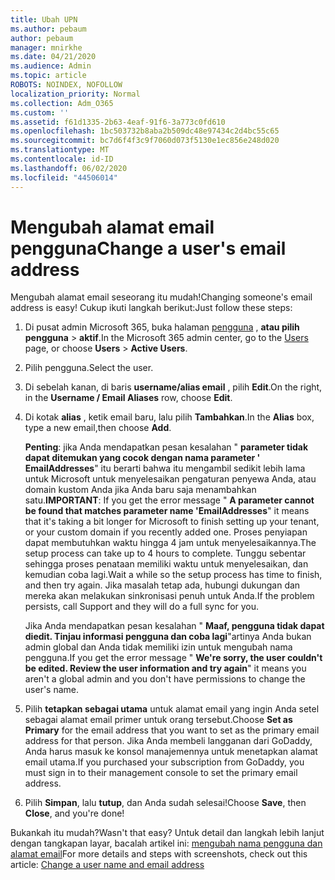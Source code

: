 ```yaml
---
title: Ubah UPN
ms.author: pebaum
author: pebaum
manager: mnirkhe
ms.date: 04/21/2020
ms.audience: Admin
ms.topic: article
ROBOTS: NOINDEX, NOFOLLOW
localization_priority: Normal
ms.collection: Adm_O365
ms.custom: ''
ms.assetid: f61d1335-2b63-4eaf-91f6-3a773c0fd610
ms.openlocfilehash: 1bc503732b8aba2b509dc48e97434c2d4bc55c65
ms.sourcegitcommit: bc7d6f4f3c9f7060d073f5130e1ec856e248d020
ms.translationtype: MT
ms.contentlocale: id-ID
ms.lasthandoff: 06/02/2020
ms.locfileid: "44506014"
---
```

# <a name="change-a-users-email-address"></a><span data-ttu-id="60ef0-102">Mengubah alamat email pengguna</span><span class="sxs-lookup"><span data-stu-id="60ef0-102">Change a user's email address</span></span>

<span data-ttu-id="60ef0-103">Mengubah alamat email seseorang itu mudah!</span><span class="sxs-lookup"><span data-stu-id="60ef0-103">Changing someone's email address is easy!</span></span> <span data-ttu-id="60ef0-104">Cukup ikuti langkah berikut:</span><span class="sxs-lookup"><span data-stu-id="60ef0-104">Just follow these steps:</span></span>
  
1. <span data-ttu-id="60ef0-105">Di pusat admin Microsoft 365, buka halaman [pengguna](https://go.microsoft.com/fwlink/p/?linkid=834822) , **atau pilih pengguna** \> **aktif**.</span><span class="sxs-lookup"><span data-stu-id="60ef0-105">In the Microsoft 365 admin center, go to the [Users](https://go.microsoft.com/fwlink/p/?linkid=834822) page, or choose **Users** \> **Active Users**.</span></span>
    
2. <span data-ttu-id="60ef0-106">Pilih pengguna.</span><span class="sxs-lookup"><span data-stu-id="60ef0-106">Select the user.</span></span>
    
3. <span data-ttu-id="60ef0-107">Di sebelah kanan, di baris **username/alias email** , pilih **Edit**.</span><span class="sxs-lookup"><span data-stu-id="60ef0-107">On the right, in the **Username / Email Aliases** row, choose **Edit**.</span></span>
    
4. <span data-ttu-id="60ef0-108">Di kotak **alias** , ketik email baru, lalu pilih **Tambahkan**.</span><span class="sxs-lookup"><span data-stu-id="60ef0-108">In the **Alias** box, type a new email,then choose **Add**.</span></span>
    
    <span data-ttu-id="60ef0-109">**Penting**: jika Anda mendapatkan pesan kesalahan " **parameter tidak dapat ditemukan yang cocok dengan nama parameter ' EmailAddresses**" itu berarti bahwa itu mengambil sedikit lebih lama untuk Microsoft untuk menyelesaikan pengaturan penyewa Anda, atau domain kustom Anda jika Anda baru saja menambahkan satu.</span><span class="sxs-lookup"><span data-stu-id="60ef0-109">**IMPORTANT**: If you get the error message " **A parameter cannot be found that matches parameter name 'EmailAddresses**" it means that it's taking a bit longer for Microsoft to finish setting up your tenant, or your custom domain if you recently added one.</span></span> <span data-ttu-id="60ef0-110">Proses penyiapan dapat membutuhkan waktu hingga 4 jam untuk menyelesaikannya.</span><span class="sxs-lookup"><span data-stu-id="60ef0-110">The setup process can take up to 4 hours to complete.</span></span> <span data-ttu-id="60ef0-111">Tunggu sebentar sehingga proses penataan memiliki waktu untuk menyelesaikan, dan kemudian coba lagi.</span><span class="sxs-lookup"><span data-stu-id="60ef0-111">Wait a while so the setup process has time to finish, and then try again.</span></span> <span data-ttu-id="60ef0-112">Jika masalah tetap ada, hubungi dukungan dan mereka akan melakukan sinkronisasi penuh untuk Anda.</span><span class="sxs-lookup"><span data-stu-id="60ef0-112">If the problem persists, call Support and they will do a full sync for you.</span></span>
    
    <span data-ttu-id="60ef0-113">Jika Anda mendapatkan pesan kesalahan " **Maaf, pengguna tidak dapat diedit. Tinjau informasi pengguna dan coba lagi**"artinya Anda bukan admin global dan Anda tidak memiliki izin untuk mengubah nama pengguna.</span><span class="sxs-lookup"><span data-stu-id="60ef0-113">If you get the error message " **We're sorry, the user couldn't be edited. Review the user information and try again**" it means you aren't a global admin and you don't have permissions to change the user's name.</span></span>
    
5. <span data-ttu-id="60ef0-114">Pilih **tetapkan sebagai utama** untuk alamat email yang ingin Anda setel sebagai alamat email primer untuk orang tersebut.</span><span class="sxs-lookup"><span data-stu-id="60ef0-114">Choose **Set as Primary** for the email address that you want to set as the primary email address for that person.</span></span> <span data-ttu-id="60ef0-115">Jika Anda membeli langganan dari GoDaddy, Anda harus masuk ke konsol manajemennya untuk menetapkan alamat email utama.</span><span class="sxs-lookup"><span data-stu-id="60ef0-115">If you purchased your subscription from GoDaddy, you must sign in to their management console to set the primary email address.</span></span> 
    
6. <span data-ttu-id="60ef0-116">Pilih **Simpan**, lalu **tutup**, dan Anda sudah selesai!</span><span class="sxs-lookup"><span data-stu-id="60ef0-116">Choose **Save**, then **Close**, and you're done!</span></span>
    
<span data-ttu-id="60ef0-117">Bukankah itu mudah?</span><span class="sxs-lookup"><span data-stu-id="60ef0-117">Wasn't that easy?</span></span> <span data-ttu-id="60ef0-118">Untuk detail dan langkah lebih lanjut dengan tangkapan layar, bacalah artikel ini: [mengubah nama pengguna dan alamat email](https://docs.microsoft.com/microsoft-365/admin/add-users/change-a-user-name-and-email-address)</span><span class="sxs-lookup"><span data-stu-id="60ef0-118">For more details and steps with screenshots, check out this article: [Change a user name and email address](https://docs.microsoft.com/microsoft-365/admin/add-users/change-a-user-name-and-email-address)</span></span>
  


